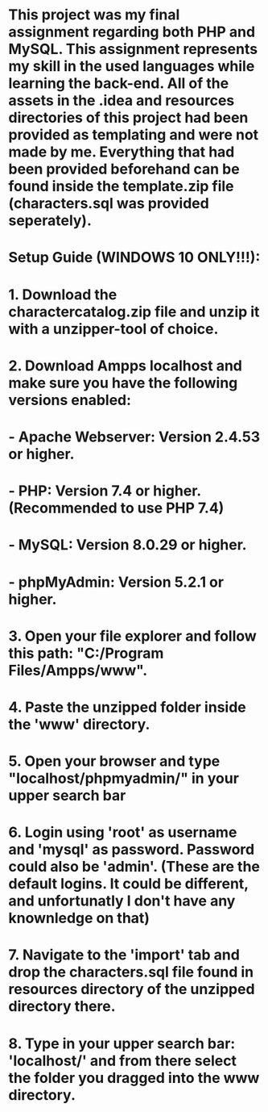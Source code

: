 # This project was my final assignment regarding both PHP and MySQL. This assignment represents my skill in the used languages while learning the back-end. All of the assets in the .idea and resources directories of this project had been provided as templating and were not made by me. Everything that had been provided beforehand can be found inside the template.zip file (characters.sql was provided seperately).

# Setup Guide (WINDOWS 10 ONLY!!!):

# 1. Download the charactercatalog.zip file and unzip it with a unzipper-tool of choice.
# 2. Download Ampps localhost and make sure you have the following versions enabled:
# - Apache Webserver: Version 2.4.53 or higher.
# - PHP: Version 7.4 or higher. (Recommended to use PHP 7.4)
# - MySQL: Version 8.0.29 or higher.
# - phpMyAdmin: Version 5.2.1 or higher.
# 3. Open your file explorer and follow this path: "C:/Program Files/Ampps/www".
# 4. Paste the unzipped folder inside the 'www' directory.
# 5. Open your browser and type "localhost/phpmyadmin/" in your upper search bar
# 6. Login using 'root' as username and 'mysql' as password. Password could also be 'admin'. (These are the default logins. It could be different, and unfortunatly I don't have any knownledge on that)
# 7. Navigate to the 'import' tab and drop the characters.sql file found in resources directory of the unzipped directory there.
# 8. Type in your upper search bar: 'localhost/' and from there select the folder you dragged into the www directory.